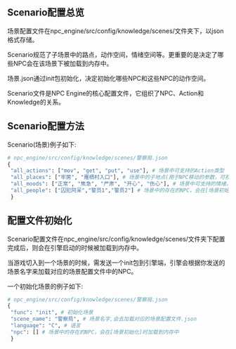 ## Scenario配置总览
场景配置文件在npc_engine/src/config/knowledge/scenes/文件夹下，以json格式存储。

Scenario规范了子场景中的路点，动作空间，情绪空间等。更重要的是决定了哪些NPC会在该场景下被加载到内存中。

场景.json通过init包初始化，决定初始化哪些NPC和这些NPC的动作空间。

Scenario文件是NPC Engine的核心配置文件，它组织了NPC、Action和Knowledge的关系。

## Scenario配置方法
Scenario(场景)例子如下:
```python
# npc_engine/src/config/knowledge/scenes/警察局.json
{
 "all_actions": ["mov", "get", "put", "use"], # 场景中可支持的Action类型
 "all_places": ["牢房", "雁栖村入口"], # 场景中的子地点(用于NPC移动的参数，可视作场景子地点)
 "all_moods": ["正常", "焦急", "严肃", "开心", "伤心"], # 场景中可支持的情绪，一般情况下所有场景的情绪信息是一致的
 "all_people": ["囚犯阿呆","警员1","警员2"] # 场景中的存在的NPC，会在[场景初始化]时加载到内存中
 }
```

## 配置文件初始化
Scenario配置文件在npc_engine/src/config/knowledge/scenes/文件夹下配置完成后，则会在引擎启动的时候被加载到内存中。

当游戏切入到一个场景的时候，需发送一个init包到引擎端，引擎会根据你发送的场景名字来加载对应的场景配置文件中的NPC。

一个初始化场景的例子如下:
```python
# npc_engine/src/config/knowledge/scenes/警察局.json
{
 "func": "init", # 初始化场景
 "scene_name": "警察局", # 场景名字,会去加载对应的场景配置文件.json
 "language": "C", # 语言
 "npc": [] # 场景中的存在的NPC，会在[场景初始化]时加载到内存中
 }
```

